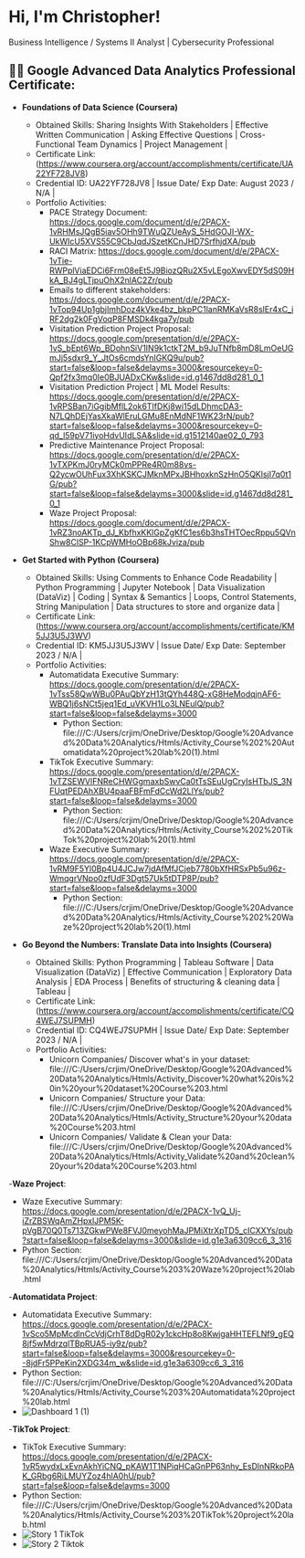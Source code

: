<h1>Hi, I'm Christopher! </h1>
Business Intelligence / Systems II Analyst</a> | Cybersecurity Professional
<h2>👨‍💻 Google Advanced Data Analytics Professional Certificate:</h2> 

- <b>Foundations of Data Science (Coursera)</b>
  - Obtained Skills: Sharing Insights With Stakeholders | Effective Written Communication | Asking Effective Questions | Cross-Functional Team Dynamics | Project Management |
  - Certificate Link: (https://www.coursera.org/account/accomplishments/certificate/UA22YF728JV8)
  - Credential ID:  UA22YF728JV8 | Issue Date/ Exp Date: August 2023 / N/A |
  - Portfolio Activities:
      - PACE Strategy Document: https://docs.google.com/document/d/e/2PACX-1vRHMsJQgB5iav5OHh9TWuQZUeAyS_5HdGOJI-WX-UkWIcU5XVS55C9CbJqdJSzetKCnJHD7SrfhjdXA/pub
      - RACI Matrix: https://docs.google.com/document/d/e/2PACX-1vTie-RWPplViaEDCi6Frm08eEt5J9BiozQRu2X5vLEgoXwvEDY5dS09HkA_BJ4gLTjpuOhX2nlAC2Zr/pub
      - Emails to different stakeholders: https://docs.google.com/document/d/e/2PACX-1vTop94Up1gbjImhDoz4kVke4bz_bkpPC1lanRMKaVsR8slEr4xC_iRF2dg2k0FgVoqP8FMSDk4kga7y/pub
      - Visitation Prediction Project Proposal: https://docs.google.com/presentation/d/e/2PACX-1vS_bEpt6Wp_BDohnSiV1IN9k1ctkT2M_b9JuTNfb8mD8LmOeUGmJj5sdxr9_Y_JtOs6cmdsYnIGKQ9u/pub?start=false&loop=false&delayms=3000&resourcekey=0-Qpf2fx3mq0Ie0BJUADxCKw&slide=id.g1467dd8d281_0_1
      - Visitation Prediction Project | ML Model Results: https://docs.google.com/presentation/d/e/2PACX-1vRPSBan7iGgibMflL2ok6TIfDKj8wi15dLDhmcDA3-N7LQhDEjYasXkaWlEruLGMu8EnMdNF1WK23rN/pub?start=false&loop=false&delayms=3000&resourcekey=0-qd_l59pV71iyoHdvUIdLSA&slide=id.g1512140ae02_0_793
      - Predictive Maintenance Project Proposal: https://docs.google.com/presentation/d/e/2PACX-1vTXPKmJ0ryMCk0mPPRe4R0m88vs-Q2ycwOUhFux3XhKSKCJMknMPxJBHhoxknSzHnO5QKlsjI7q0t1G/pub?start=false&loop=false&delayms=3000&slide=id.g1467dd8d281_0_1
      - Waze Project Proposal: https://docs.google.com/document/d/e/2PACX-1vRZ3noAKTp_dJ_KbfhxKKlGpZgKfC1es6b3hsTHTOecRppu5QVnShw8ClSP-1KCpWMHoOBp68kJviza/pub
   
- <b>Get Started with Python (Coursera)</b>
  - Obtained Skills: Using Comments to Enhance Code Readability | Python Programming | Jupyter Notebook | Data Visualization (DataViz) | Coding | Syntax & Semantics | Loops, Control Statements, String Manipulation | Data structures to store and organize data |
  - Certificate Link: (https://www.coursera.org/account/accomplishments/certificate/KM5JJ3U5J3WV)
  - Credential ID:  KM5JJ3U5J3WV | Issue Date/ Exp Date: September 2023 / N/A |
  - Portfolio Activities:
    - Automatidata Executive Summary: https://docs.google.com/presentation/d/e/2PACX-1vTss58QwWBu0PAuQbYzH13tQYh448Q-xG8HeModqjnAF6-WBQ1j6sNCt5jeq1Ed_uVKVH1Lo3LNEulQ/pub?start=false&loop=false&delayms=3000
      - Python Section: file:///C:/Users/crjim/OneDrive/Desktop/Google%20Advanced%20Data%20Analytics/Htmls/Activity_Course%202%20Automatidata%20project%20lab%20(1).html
    - TikTok Executive Summary: https://docs.google.com/presentation/d/e/2PACX-1vTZSEWVlFNReCHWGgmaxbSwvCa0tTsSEuUgCryIsHTbJS_3NFUqtPEDAhXBU4paaFBFmFdCcWd2LlYs/pub?start=false&loop=false&delayms=3000
      - Python Section: file:///C:/Users/crjim/OneDrive/Desktop/Google%20Advanced%20Data%20Analytics/Htmls/Activity_Course%202%20TikTok%20project%20lab%20(1).html
    - Waze Executive Summary: https://docs.google.com/presentation/d/e/2PACX-1vRM9F5Yl0Bp4U4JCJw7jdAfMfJCjeb7780bXfHRSxPb5u96z-WmqgrVNpo0zfUdF3Dgt57Uk5tDTP8P/pub?start=false&loop=false&delayms=3000
      - Python Section: file:///C:/Users/crjim/OneDrive/Desktop/Google%20Advanced%20Data%20Analytics/Htmls/Activity_Course%202%20Waze%20project%20lab%20(1).html
     
- <b>Go Beyond the Numbers: Translate Data into Insights (Coursera)</b>
  - Obtained Skills: Python Programming | Tableau Software | Data Visualization (DataViz) | Effective Communication | Exploratory Data Analysis | EDA Process | Benefits of structuring & cleaning data | Tableau |
  - Certificate Link: (https://www.coursera.org/account/accomplishments/certificate/CQ4WEJ7SUPMH)
  - Credential ID:  CQ4WEJ7SUPMH | Issue Date/ Exp Date: September 2023 / N/A |
  - Portfolio Activities:
    - Unicorn Companies/ Discover what's in your dataset: file:///C:/Users/crjim/OneDrive/Desktop/Google%20Advanced%20Data%20Analytics/Htmls/Activity_Discover%20what%20is%20in%20your%20dataset%20Course%203.html
    - Unicorn Companies/ Structure your Data: file:///C:/Users/crjim/OneDrive/Desktop/Google%20Advanced%20Data%20Analytics/Htmls/Activity_Structure%20your%20data%20Course%203.html
    - Unicorn Companies/ Validate & Clean your Data: file:///C:/Users/crjim/OneDrive/Desktop/Google%20Advanced%20Data%20Analytics/Htmls/Activity_Validate%20and%20clean%20your%20data%20Course%203.html

 -<b>Waze Project</b>:
 - Waze Executive Summary: https://docs.google.com/presentation/d/e/2PACX-1vQ_Uj-iZrZBSWqAmZHpxlJPM5K-pVgB70Q0Ts713ZGkwPWe8FVJ0meyohMaJPMiXtrXpTD5_cICXXYs/pub?start=false&loop=false&delayms=3000&slide=id.g1e3a6309cc6_3_316
 - Python Section: file:///C:/Users/crjim/OneDrive/Desktop/Google%20Advanced%20Data%20Analytics/Htmls/Activity_Course%203%20Waze%20project%20lab.html

 -<b>Automatidata Project</b>:
 - Automatidata Executive Summary: https://docs.google.com/presentation/d/e/2PACX-1vSco5MpMcdlnCcVdjCrhT8dDgR02y1ckcHp8o8KwjgaHHTEFLNf9_gEQ8jf5wMdrzqlTBpRUA5-iy9z/pub?start=false&loop=false&delayms=3000&resourcekey=0--8jdFr5PPeKin2XDG34m_w&slide=id.g1e3a6309cc6_3_316
 - Python Section: file:///C:/Users/crjim/OneDrive/Desktop/Google%20Advanced%20Data%20Analytics/Htmls/Activity_Course%203%20Automatidata%20project%20lab.html
 - ![Dashboard 1 (1)](https://github.com/crjiminez03/GoogleAdvancedDataAnalytics/assets/130426595/8d1b8c84-2107-47bd-8c23-a6f60849f55a)

 -<b>TikTok Project</b>:
 - TikTok Executive Summary: https://docs.google.com/presentation/d/e/2PACX-1vR5wydxLxEvnAkhYiCNQ_pKAW1T1NPiqHCaGnPP63nhy_EsDlnNRkoPAK_GRbg6RiLMUYZoz4hlA0hU/pub?start=false&loop=false&delayms=3000
 - Python Section: file:///C:/Users/crjim/OneDrive/Desktop/Google%20Advanced%20Data%20Analytics/Htmls/Activity_Course%203%20TikTok%20project%20lab.html
 - ![Story 1 TikTok](https://github.com/crjiminez03/GoogleAdvancedDataAnalytics/assets/130426595/d44ff9f8-74ba-4554-9537-5f15c3c6624d)
 - ![Story 2 Tiktok](https://github.com/crjiminez03/GoogleAdvancedDataAnalytics/assets/130426595/eea3a1ab-540b-4ec2-8a46-a3a9fc6b0e7f)

 
